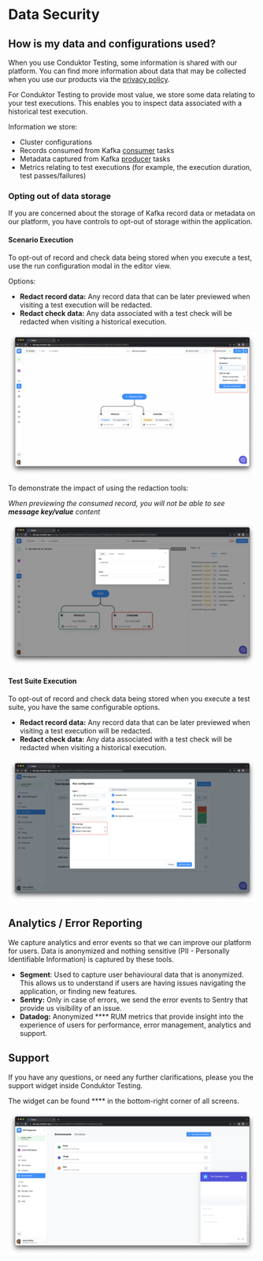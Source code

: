 # Data Security

## How is my data and configurations used?

When you use Conduktor Testing, some information is shared with our platform. You can find more information about data that may be collected when you use our products via the [privacy policy](https://www.conduktor.io/privacy-policy).

For Conduktor Testing to provide most value, we store some data relating to your test executions. This enables you to inspect data associated with a historical test execution.&#x20;

Information we store:

* Cluster configurations
* Records consumed from Kafka [consumer](../features/building-tests/tasks/consumer-task.md) tasks
* Metadata captured from Kafka [producer](../features/building-tests/tasks/producer-task.md) tasks
* Metrics relating to test executions (for example, the execution duration, test passes/failures)

### Opting out of data storage

If you are concerned about the storage of Kafka record data or metadata on our platform, you have controls to opt-out of storage within the application.

#### Scenario Execution

To opt-out of record and check data being stored when you execute a test, use the run configuration modal in the editor view.

Options:

* **Redact record data:** Any record data that can be later previewed when visiting a test execution will be redacted.
* **Redact check data:** Any data associated with a test check will be redacted when visiting a historical execution.&#x20;

![](<../.gitbook/assets/image (96).png>)

To demonstrate the impact of using the redaction tools:

_When previewing the consumed record, you will not be able to see **message key/value** content_

![](<../.gitbook/assets/image (165).png>)

#### Test Suite Execution

To opt-out of record and check data being stored when you execute a test suite, you have the same configurable options.

* **Redact record data:** Any record data that can be later previewed when visiting a test execution will be redacted.
* **Redact check data:** Any data associated with a test check will be redacted when visiting a historical execution.&#x20;

![ ](<../.gitbook/assets/image (101).png>)

## Analytics / Error Reporting

We capture analytics and error events so that we can improve our platform for users. Data is anonymized and nothing sensitive (PII - Personally Identifiable Information) is captured by these tools.

* **Segment**: Used to capture user behavioural data that is anonymized. This allows us to understand if users are having issues navigating the application, or finding new features.
* **Sentry:** Only in case of errors, we send the error events to Sentry that provide us visibility of an issue.
* **Datadog:** Anonymized **** RUM metrics that provide insight into the experience of users for performance, error management, analytics and support.&#x20;

## Support

If you have any questions, or need any further clarifications, please you the support widget inside Conduktor Testing.

The widget can be found **** in the bottom-right corner of all screens.

![](<../.gitbook/assets/image (103).png>)
